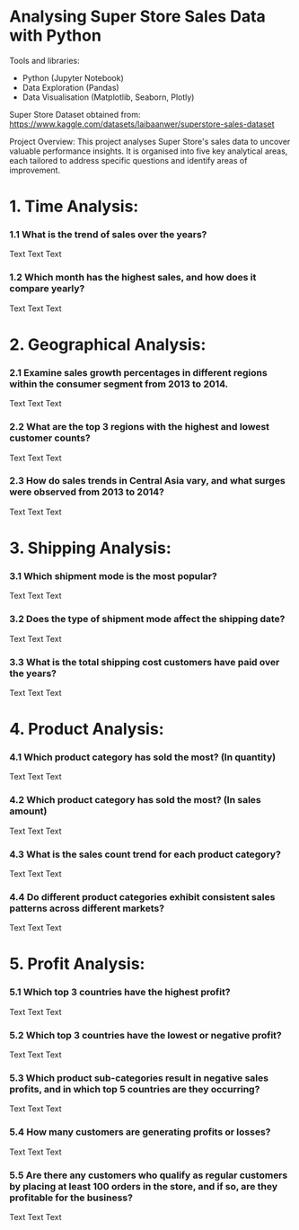 # Analysing Super Store Sales Data with Python

Tools and libraries: 
* Python (Jupyter Notebook)
* Data Exploration (Pandas)
* Data Visualisation (Matplotlib, Seaborn, Plotly)

Super Store Dataset obtained from: https://www.kaggle.com/datasets/laibaanwer/superstore-sales-dataset 

Project Overview:
This project analyses Super Store's sales data to uncover valuable performance insights. It is organised into five key analytical areas, each tailored to address specific questions and identify areas of improvement. 

# 1. Time Analysis:

### 1.1 What is the trend of sales over the years?
Text
Text
Text

### 1.2 Which month has the highest sales, and how does it compare yearly?
Text
Text
Text

# 2. Geographical Analysis:
### 2.1 Examine sales growth percentages in different regions within the consumer segment from 2013 to 2014.
Text
Text
Text


### 2.2 What are the top 3 regions with the highest and lowest customer counts?
Text
Text
Text


### 2.3 How do sales trends in Central Asia vary, and what surges were observed from 2013 to 2014?
Text
Text
Text



# 3. **Shipping Analysis**:
### 3.1 Which shipment mode is the most popular?
Text
Text
Text


### 3.2 Does the type of shipment mode affect the shipping date?
Text
Text
Text


### 3.3 What is the total shipping cost customers have paid over the years?
Text
Text
Text


# 4. **Product Analysis**:
### 4.1 Which product category has sold the most? (In quantity)
Text
Text
Text

### 4.2 Which product category has sold the most? (In sales amount)
Text
Text
Text


### 4.3 What is the sales count trend for each product category?
Text
Text
Text


### 4.4 Do different product categories exhibit consistent sales patterns across different markets?
Text
Text
Text


# 5. **Profit Analysis**:
### 5.1 Which top 3 countries have the highest profit? 
Text
Text
Text


### 5.2 Which top 3 countries have the lowest or negative profit?
Text
Text
Text


### 5.3 Which product sub-categories result in negative sales profits, and in which top 5 countries are they occurring?
Text
Text
Text


### 5.4 How many customers are generating profits or losses?
Text
Text
Text


### 5.5 Are there any customers who qualify as regular customers by placing at least 100 orders in the store, and if so, are they profitable for the business?
Text
Text
Text













